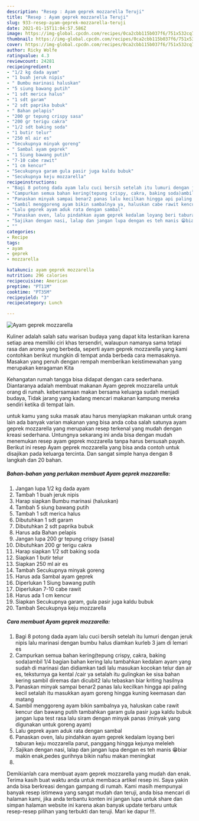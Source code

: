 ```yaml
---
description: "Resep : Ayam geprek mozzarella Teruji"
title: "Resep : Ayam geprek mozzarella Teruji"
slug: 933-resep-ayam-geprek-mozzarella-teruji
date: 2021-01-15T11:04:57.586Z
image: https://img-global.cpcdn.com/recipes/0ca2cbb115b037f6/751x532cq70/ayam-geprek-mozzarella-foto-resep-utama.jpg
thumbnail: https://img-global.cpcdn.com/recipes/0ca2cbb115b037f6/751x532cq70/ayam-geprek-mozzarella-foto-resep-utama.jpg
cover: https://img-global.cpcdn.com/recipes/0ca2cbb115b037f6/751x532cq70/ayam-geprek-mozzarella-foto-resep-utama.jpg
author: Ricky Wolfe
ratingvalue: 4.3
reviewcount: 24281
recipeingredient:
- "1/2 kg dada ayam"
- "1 buah jeruk nipis"
- " Bumbu marinasi haluskan"
- "5 siung bawang putih"
- "1 sdt merica halus"
- "1 sdt garam"
- "2 sdt paprika bubuk"
- " Bahan pelapis"
- "200 gr tepung crispy sasa"
- "200 gr terigu cakra"
- "1/2 sdt baking soda"
- "1 butir telur"
- "250 ml air es"
- "Secukupnya minyak goreng"
- " Sambal ayam geprek"
- "1 Siung bawang putih"
- "7-10 cabe rawit"
- "1 cm kencur"
- "Secukupnya garam gula pasir juga kaldu bubuk"
- "Secukupnya keju mozzarella"
recipeinstructions:
- "Bagi 8 potong dada ayam lalu cuci bersih setelah itu lumuri dengan jeruk nipis lalu marinasi dengan bumbu halus diamkan kurleb 3 jam di lemari es"
- "Campurkan semua bahan kering(tepung crispy, cakra, baking soda)ambil 1/4 bagian bahan kering lalu tambahkan kedalam ayam yang sudah di marinasi dan didiamkan tadi lalu masukan kocokan telur dan air es, teksturnya ga kental /cair ya setalah itu gulingkan ke sisa bahan kering sambil diremas dan dicubit2 lalu tebaskan biar kriting hasilnya"
- "Panaskan minyak sampai benar2 panas lalu kecilkan hingga api paling kecil setalah itu masukkan ayam goreng hingga kuning keemasan dan matang"
- "Sambil menggoreng ayam bikin sambalnya ya, haluskan cabe rawit kencur dan bawang putih tambahkan garam gula pasir juga kaldu bubuk jangan lupa test rasa lalu siram dengan minyak panas (minyak yang digunakan untuk goreng ayam)"
- "Lalu geprek ayam aduk rata dengan sambal"
- "Panaskan oven, lalu pindahkan ayam geprek kedalam loyang beri taburan keju mozzarella parut, panggang hingga kejunya meleleh"
- "Sajikan dengan nasi, lalap dan jangan lupa dengan es teh manis 😁biar makin enak,pedes gurihnya bikin nafsu makan meningkat"
- ""
categories:
- Recipe
tags:
- ayam
- geprek
- mozzarella

katakunci: ayam geprek mozzarella 
nutrition: 296 calories
recipecuisine: American
preptime: "PT11M"
cooktime: "PT35M"
recipeyield: "3"
recipecategory: Lunch

---
```



![Ayam geprek mozzarella](https://img-global.cpcdn.com/recipes/0ca2cbb115b037f6/751x532cq70/ayam-geprek-mozzarella-foto-resep-utama.jpg)

Kuliner adalah salah satu warisan budaya yang dapat kita lestarikan karena setiap area memiliki ciri khas tersendiri, walaupun namanya sama tetapi rasa dan aroma yang berbeda, seperti ayam geprek mozzarella yang kami contohkan berikut mungkin di tempat anda berbeda cara memasaknya. Masakan yang penuh dengan rempah memberikan keistimewahan yang merupakan keragaman Kita



Kehangatan rumah tangga bisa didapat dengan cara sederhana. Diantaranya adalah membuat makanan Ayam geprek mozzarella untuk orang di rumah. kebersamaan makan bersama keluarga sudah menjadi budaya, Tidak jarang yang kadang mencari makanan kampung mereka sendiri ketika di tempat lain.

untuk kamu yang suka masak atau harus menyiapkan makanan untuk orang lain ada banyak varian makanan yang bisa anda coba salah satunya ayam geprek mozzarella yang merupakan resep terkenal yang mudah dengan kreasi sederhana. Untungnya sekarang ini anda bisa dengan mudah menemukan resep ayam geprek mozzarella tanpa harus bersusah payah.
Berikut ini resep Ayam geprek mozzarella yang bisa anda contoh untuk disajikan pada keluarga tercinta. Dan sangat simple hanya dengan 8 langkah dan 20 bahan.


<!--inarticleads1-->

##### Bahan-bahan yang perlukan membuat Ayam geprek mozzarella:

1. Jangan lupa 1/2 kg dada ayam
1. Tambah 1 buah jeruk nipis
1. Harap siapkan  Bumbu marinasi (haluskan)
1. Tambah 5 siung bawang putih
1. Tambah 1 sdt merica halus
1. Dibutuhkan 1 sdt garam
1. Dibutuhkan 2 sdt paprika bubuk
1. Harus ada  Bahan pelapis
1. Jangan lupa 200 gr tepung crispy (sasa)
1. Dibutuhkan 200 gr terigu cakra
1. Harap siapkan 1/2 sdt baking soda
1. Siapkan 1 butir telur
1. Siapkan 250 ml air es
1. Tambah Secukupnya minyak goreng
1. Harus ada  Sambal ayam geprek
1. Diperlukan 1 Siung bawang putih
1. Diperlukan 7-10 cabe rawit
1. Harus ada 1 cm kencur
1. Siapkan Secukupnya garam, gula pasir juga kaldu bubuk
1. Tambah Secukupnya keju mozzarella




<!--inarticleads2-->

##### Cara membuat  Ayam geprek mozzarella:

1. Bagi 8 potong dada ayam lalu cuci bersih setelah itu lumuri dengan jeruk nipis lalu marinasi dengan bumbu halus diamkan kurleb 3 jam di lemari es
1. Campurkan semua bahan kering(tepung crispy, cakra, baking soda)ambil 1/4 bagian bahan kering lalu tambahkan kedalam ayam yang sudah di marinasi dan didiamkan tadi lalu masukan kocokan telur dan air es, teksturnya ga kental /cair ya setalah itu gulingkan ke sisa bahan kering sambil diremas dan dicubit2 lalu tebaskan biar kriting hasilnya
1. Panaskan minyak sampai benar2 panas lalu kecilkan hingga api paling kecil setalah itu masukkan ayam goreng hingga kuning keemasan dan matang
1. Sambil menggoreng ayam bikin sambalnya ya, haluskan cabe rawit kencur dan bawang putih tambahkan garam gula pasir juga kaldu bubuk jangan lupa test rasa lalu siram dengan minyak panas (minyak yang digunakan untuk goreng ayam)
1. Lalu geprek ayam aduk rata dengan sambal
1. Panaskan oven, lalu pindahkan ayam geprek kedalam loyang beri taburan keju mozzarella parut, panggang hingga kejunya meleleh
1. Sajikan dengan nasi, lalap dan jangan lupa dengan es teh manis 😁biar makin enak,pedes gurihnya bikin nafsu makan meningkat
1. 




Demikianlah cara membuat ayam geprek mozzarella yang mudah dan enak. Terima kasih buat waktu anda untuk membaca artikel resep ini. Saya yakin anda bisa berkreasi dengan gampang di rumah. Kami masih mempunyai banyak resep istimewa yang sangat mudah dan teruji, anda bisa mencari di halaman kami, jika anda terbantu konten ini jangan lupa untuk share dan simpan halaman website ini karena akan banyak update terbaru untuk resep-resep pilihan yang terbukti dan teruji. Mari ke dapur !!!. 
